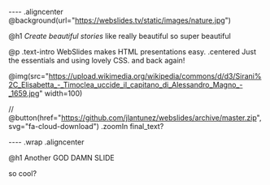 ---- .aligncenter   
@background(url="https://webslides.tv/static/images/nature.jpg")

@h1 *Create beautiful stories* 
like really beautiful
so super beautiful

@p .text-intro 
  WebSlides makes HTML presentations easy.
  .centered
    Just the essentials and using lovely CSS.
    and back again!

@img(src="https://upload.wikimedia.org/wikipedia/commons/d/d3/Sirani%2C_Elisabetta_-_Timoclea_uccide_il_capitano_di_Alessandro_Magno_-_1659.jpg" width=100)
  
// @button(href="https://github.com/jlantunez/webslides/archive/master.zip", svg="fa-cloud-download") .zoomIn final_text?

---- .wrap .aligncenter
  
@h1 Another GOD DAMN SLIDE

so cool?